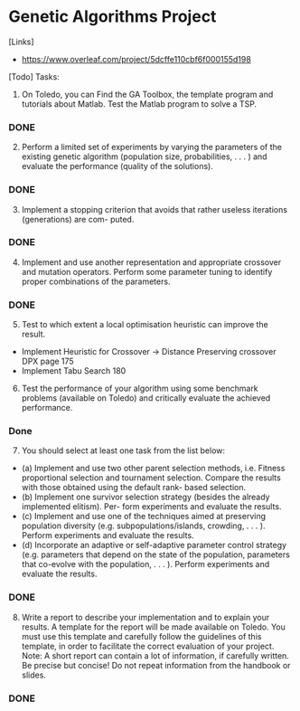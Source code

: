 # Genetic Algorithms Project

[Links]
* https://www.overleaf.com/project/5dcffe110cbf6f000155d198

[Todo]
Tasks:

1. On Toledo, you can Find the GA Toolbox, the template program and tutorials about Matlab.
Test the Matlab program to solve a TSP.
### DONE
2. Perform a limited set of experiments by varying the parameters of the existing genetic algorithm
(population size, probabilities, . . . ) and evaluate the performance (quality of the solutions).
### DONE

3. Implement a stopping criterion that avoids that rather useless iterations (generations) are com-
puted.
### DONE

4. Implement and use another representation and appropriate crossover and mutation operators.
Perform some parameter tuning to identify proper combinations of the parameters.
### DONE

5. Test to which extent a local optimisation heuristic can improve the result.
* Implement Heuristic for Crossover -> Distance Preserving crossover DPX page 175
* Implement Tabu Search 180

6. Test the performance of your algorithm using some benchmark problems (available on Toledo)
and critically evaluate the achieved performance.
### Done

7. You should select at least one task from the list below:
* (a) Implement and use two other parent selection methods, i.e. Fitness proportional selection
and tournament selection. Compare the results with those obtained using the default rank-
based selection.
* (b) Implement one survivor selection strategy (besides the already implemented elitism). Per-
form experiments and evaluate the results.
* (c) Implement and use one of the techniques aimed at preserving population diversity (e.g.
subpopulations/islands, crowding, . . . ). Perform experiments and evaluate the results.
* (d) Incorporate an adaptive or self-adaptive parameter control strategy (e.g. parameters that
depend on the state of the population, parameters that co-evolve with the population, . . . ).
Perform experiments and evaluate the results.
### DONE

8. Write a report to describe your implementation and to explain your results. A template for the
report will be made available on Toledo. You must use this template and carefully follow the
guidelines of this template, in order to facilitate the correct evaluation of your project.
Note: A short report can contain a lot of information, if carefully written. Be precise but concise!
Do not repeat information from the handbook or slides.
### DONE
